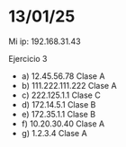 # 13/01/25

Mi ip: 192.168.31.43

Ejercicio 3
- a) 12.45.56.78 Clase A
- b) 111.222.111.222 Clase A
- c) 222.125.1.1 Clase C
- d) 172.14.5.1 Clase B
- e) 172.35.1.1 Clase B
- f) 10.20.30.40 Clase A
- g) 1.2.3.4 Clase A
